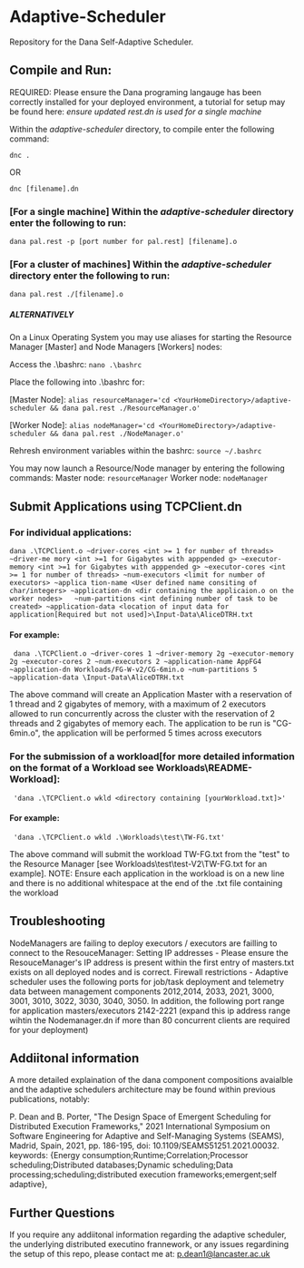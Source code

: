 # Adaptive-Scheduler

Repository for the Dana Self-Adaptive Scheduler.

## Compile and Run:
REQUIRED: Please ensure the Dana programing langauge has been correctly installed for your deployed environment, a tutorial for setup may be found here: 
*ensure updated rest.dn is used for a single machine*

Within the *adaptive-scheduler* directory, to compile enter the following command:

`dnc .`

OR

`dnc [filename].dn`

### [For a single machine] Within the *adaptive-scheduler* directory enter the following to run:

`dana pal.rest -p [port number for pal.rest] [filename].o`

### [For a cluster of machines] Within the *adaptive-scheduler* directory enter the following to run:

`dana pal.rest ./[filename].o`


##### ALTERNATIVELY

On a Linux Operating System you may use aliases for starting the Resource Manager [Master] and Node Managers [Workers] nodes:

Access the .\bashrc:
`nano .\bashrc`

Place the following into .\bashrc for:

[Master Node]: `alias resourceManager='cd <YourHomeDirectory>/adaptive-scheduler && dana pal.rest ./ResourceManager.o'`


[Worker Node]: `alias nodeManager='cd <YourHomeDirectory>/adaptive-scheduler && dana pal.rest ./NodeManager.o'`

Rehresh environment variables within the bashrc:
`source ~/.bashrc`

You may now launch a Resource/Node manager by entering the following commands:
Master node: `resourceManager`
Worker node: `nodeManager`

## Submit Applications using TCPClient.dn

### For individual applications:
`dana .\TCPClient.o ~driver-cores <int >= 1 for number of threads> ~driver-me
mory <int >=1 for Gigabytes with apppended g> ~executor-memory <int >=1 for Gigabytes with apppended g> ~executor-cores <int >= 1 for number of threads> ~num-executors <limit for number of executors> ~applica
tion-name <User defined name consiting of char/integers> ~application-dn <dir containing the applicaion.o on the worker nodes>  
~num-partitions <int defining number of task to be created> ~application-data <location of input data for application[Required but not used]>\Input-Data\AliceDTRH.txt`
#### For example:
` dana .\TCPClient.o ~driver-cores 1 ~driver-memory 2g ~executor-memory 2g ~executor-cores 2 ~num-executors 2
~application-name AppFG4 ~application-dn Workloads/FG-W-v2/CG-6min.o ~num-partitions 5 ~application-data \Input-Data\AliceDTRH.txt`

The above command will create an Application Master with a reservation of 1 thread and 2 gigabytes of memory, with a maximum of 2 executors allowed to run concurrently across the cluster with
the reservation of 2 threads and 2 gigabytes of memory each. The application to be run is "CG-6min.o", the application will be performed 5 times across executors

### For the submission of a workload[for more detailed information on the format of a Workload see Workloads\README-Workload]:

	 'dana .\TCPClient.o wkld <directory containing [yourWorkload.txt]>'
#### For example:
	 'dana .\TCPClient.o wkld .\Workloads\test\TW-FG.txt'

The above command will submit the workload TW-FG.txt from the "test" to the Resource Manager [see Workloads\test\test-V2\TW-FG.txt for an example].
NOTE: Ensure each application in the workload is on a new line and there is no additional whitespace at the end of the .txt  file containing the workload

## Troubleshooting
NodeManagers are failing to deploy executors / executors are failling to connect to the ResouceManager: 
Setting IP addresses - Please ensure the ResouceManager's IP address is present within the first entry of masters.txt exists on all deployed nodes and is correct.
Firewall restrictions - Adaptive scheduler uses the following ports for job/task deployment and telemetry data between management components 2012,2014, 2033, 2021, 3000, 3001, 3010, 3022, 3030, 3040, 3050. In addition, the following port range for application masters/executors 2142-2221 (expand this ip address range wihtin the Nodemanager.dn if more than 80 concurrent clients are required for your deployment)

## Addiitonal information
A more detailed explaination of the dana component compositions avaialble and the adaptive schedulers architecture may be found within previous publications, notably: 

P. Dean and B. Porter, "The Design Space of Emergent Scheduling for Distributed Execution Frameworks," 2021 International Symposium on Software Engineering for Adaptive and Self-Managing Systems (SEAMS), Madrid, Spain, 2021, pp. 186-195, doi: 10.1109/SEAMS51251.2021.00032.
keywords: {Energy consumption;Runtime;Correlation;Processor scheduling;Distributed databases;Dynamic scheduling;Data processing;scheduling;distributed execution frameworks;emergent;self adaptive}, 

## Further Questions
If you require any addiitonal information regarding the adaptive scheduler, the underlying distributed executino frannework, or any issues regardining the setup of this repo, please contact me at: p.dean1@lancaster.ac.uk
